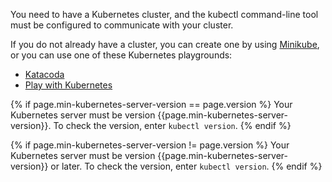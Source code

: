You need to have a Kubernetes cluster, and the kubectl command-line tool must
be configured to communicate with your cluster.

If you do not already have a
cluster, you can create one by using
[Minikube](/docs/getting-started-guides/minikube),
or you can use one of these Kubernetes playgrounds:

* [Katacoda](https://www.katacoda.com/courses/kubernetes/playground)
* [Play with Kubernetes](http://labs.play-with-k8s.com/)

{% if page.min-kubernetes-server-version == page.version %}
Your Kubernetes server must be version {{page.min-kubernetes-server-version}}. To check the version, enter
`kubectl version`.
{% endif %}

{% if page.min-kubernetes-server-version != page.version %}
Your Kubernetes server must be version {{page.min-kubernetes-server-version}} or later. To check the version, enter
`kubectl version`.
{% endif %}